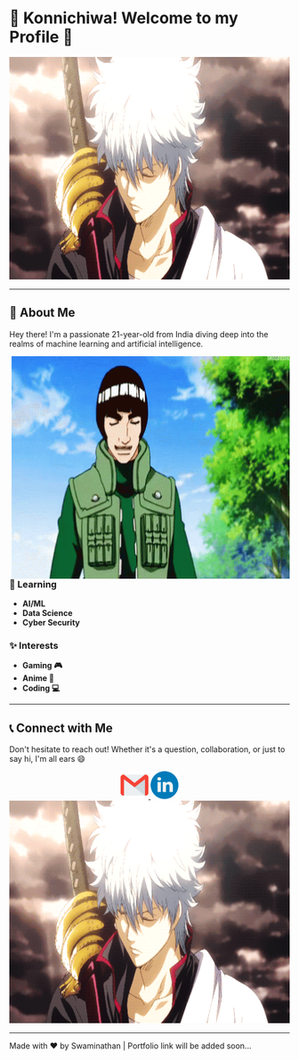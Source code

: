 # 👋 Konnichiwa! Welcome to my Profile 👋

<div align="center">
  <img src="https://github.com/Swamibhuvanesan/Swamibhuvanesan/blob/main/Resourse/gintoki-wave.gif" width="700" height="400" alt="GIF">
</div>

---

## 💬 About Me

Hey there! I'm a passionate 21-year-old from India diving deep into the realms of machine learning and artificial intelligence.

<img align="right" src="https://github.com/Swamibhuvanesan/Swamibhuvanesan/blob/main/Resourse/goodjob-thumbsup.gif" width="500" height="400" alt="GIF">

### 🚀 Learning

- **AI/ML**
- **Data Science**
- **Cyber Security**

### ✨ Interests

- **Gaming 🎮**
- **Anime 🍱**
- **Coding 💻**

---

## 📞 Connect with Me

Don't hesitate to reach out! Whether it's a question, collaboration, or just to say hi, I'm all ears 😄

<div align="center">
  <a href="mailto:swamibhuvanesan@gmail.com">
    <img src="https://github.com/Swamibhuvanesan/Swamibhuvanesan/blob/main/Resourse/Icons/gmail.png" width="50" height="50" alt="Gmail">
  </a>
  <a href="https://www.linkedin.com/in/swami--nathan/">
    <img src="https://github.com/Swamibhuvanesan/Swamibhuvanesan/blob/main/Resourse/Icons/linkedin.png" width="50" height="50" alt="LinkedIn">
  </a>
  <div align="center">
  <img src="https://github.com/Swamibhuvanesan/Swamibhuvanesan/blob/main/Resourse/gintoki-wave.gif" width="700" height="400" alt="GIF">
</div>
</div>

---

Made with ❤️ by Swaminathan | Portfolio link will be added soon...
